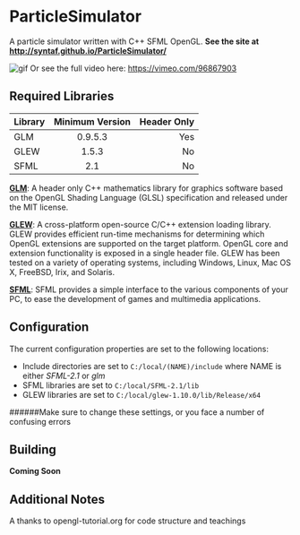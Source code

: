 ParticleSimulator
=================

A particle simulator written with C++ SFML OpenGL. 
**See the site at http://syntaf.github.io/ParticleSimulator/**

![gif](http://i.imgur.com/duEgiDl.gif)
Or see the full video here: https://vimeo.com/96867903

**Required Libraries**
--------------------------------------------------------

| Library        | Minimum Version           | Header Only  |
| ------------- |:-------------:| -----:|
| GLM           | 0.9.5.3       | Yes   |
| GLEW          | 1.5.3         |   No |
| SFML          | 2.1           |   No |

[**GLM**](http://glm.g-truc.net/0.9.5/index.html):  A header only C++ mathematics library for graphics software based on the OpenGL Shading Language (GLSL) specification and released under the MIT license.

[**GLEW**](http://glew.sourceforge.net/):   A cross-platform open-source C/C++ extension loading library. GLEW provides efficient run-time mechanisms for determining which OpenGL extensions are supported on the target platform. OpenGL core and extension functionality is exposed in a single header file. GLEW has been tested on a variety of operating systems, including Windows, Linux, Mac OS X, FreeBSD, Irix, and Solaris.
  
[**SFML**](http://www.sfml-dev.org/):   SFML provides a simple interface to the various components of your PC, to ease the development of games and multimedia applications.

Configuration
-----------------
The current configuration properties are set to the following locations:
* Include directories are set to ```C:/local/(NAME)/include``` where NAME is either *SFML-2.1* or *glm*
* SFML libraries are set to ```C:/local/SFML-2.1/lib```
* GLEW libraries are set to ```C:/local/glew-1.10.0/lib/Release/x64```

######Make sure to change these settings, or you face a number of confusing errors

Building
-------------------

**Coming Soon**

Additional Notes
-------------------------
A thanks to opengl-tutorial.org for code structure and teachings
